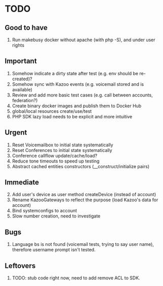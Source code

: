 # TODO

## Good to have

1. Run makebusy docker without apache (with php -S), and under user rights

## Important

1. Somehow indicate a dirty state after test (e.g. env should be re-created)?
2. Somehow sync with Kazoo events (e.g. voicemail stored and is available)
3. Review and add more basic test cases (e.g. call between accounts, federation?)
4. Create binary docker images and publish them to Docker Hub
5. global/local resources create/use/test
6. PHP SDK lazy load needs to be explicit and more intuitive

## Urgent

1. Reset Voicemailbox to initial state systematically
2. Reset Conferences to initial state systematically
3. Conference callflow update/cache/load?
4. Reduce tone timeouts to speed up testing
5. Abstract cached entities constructors (__construct/initialize pairs)

## Immediate

2. Add user's device as user method createDevice (instead of account)
3. Rename KazooGateways to reflect the purpose (load Kazoo's data for account)
4. Bind systemconfigs to account
5. Slow number creation, need to investigate

## Bugs

1. Language bs is not found (voicemail tests, trying to say user name), therefore username prompt isn't tested.

## Leftovers

1. TODO: stub code right now, need to add remove ACL to SDK.

